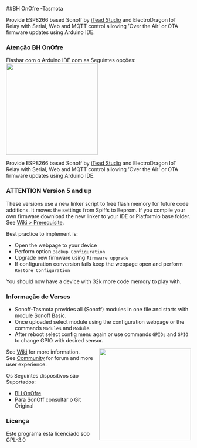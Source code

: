 ##BH OnOfre -Tasmota


Provide ESP8266 based Sonoff by [iTead Studio](https://www.itead.cc/) and ElectroDragon IoT Relay with Serial, Web and MQTT control allowing 'Over the Air' or OTA firmware updates using Arduino IDE.

### Atenção BH OnOfre

Flashar com o Arduino IDE com as Seguintes opções:
<img src="https://lh3.googleusercontent.com/1D4MX6Chg6HYpotD4_P3lpTCpwNwIEr1wtMsXeFZC7-QQwHTO_8-kngoJAhQjW7amcUG9b91o3M3pWhHpFQoDIid5NMMuPQ5cXthHs5SGvrf553h8I27NSjw5anjMmWEkty7r9zEuko8rjJe8Cupzv1WZh9vbGTlJHlC0U3lpT72eBDFS3S85yVn7WYmL_tTz-PJCOJEyFP5KxnXuOvLKq_byC5dA_JwCsxkg7ytcHZ1VLgf7Z_ESC1ghGWYUEx3AS6AdQP5745ctidPmVPnbIzIUaFP2w2DGDCLXUlQ-7y8G1jotMThUSEDZXm6pPpaXIO2EvkLvLk2Fmf8X29Hm4DmstECL8MLAUNdfdP4HXCVLnY_RsRUk1kGQ1HuhIakj07KD-tySJZDthLg6_4YlLA3Ct-SNva8UM3O9Y42dXK6wBauqHsCld8j3RnPYcfNvj3zTj0PZcbo8xOnNchum2PnuVktSrTlkFGH2pXEp2X8v5gHXPuDQkdX4V6hvCdGz7hXO5Nf_5IDgZeaicNJyo6z0_FV32VPG076hyjQ4DS0yiYk3QmEs4q0wIKSQsQAxA9jVR4pubM7pkVs-FirDPagAEOger4PaFTtaQo=w666-h526-no" width="250" align="center" />

Provide ESP8266 based Sonoff by [iTead Studio](https://www.itead.cc/) and ElectroDragon IoT Relay with Serial, Web and MQTT control allowing 'Over the Air' or OTA firmware updates using Arduino IDE.

### ATTENTION Version 5 and up

These versions use a new linker script to free flash memory for future code additions. It moves the settings from Spiffs to Eeprom. If you compile your own firmware download the new linker to your IDE or Platformio base folder. See [Wiki > Prerequisite](https://github.com/arendst/Sonoff-Tasmota/wiki/Prerequisite).

Best practice to implement is:
- Open the webpage to your device
- Perform option ``Backup Configuration``
- Upgrade new firmware using ``Firmware upgrade``
- If configuration conversion fails keep the webpage open and perform ``Restore Configuration``

You should now have a device with 32k more code memory to play with.

### Informação de Verses

- Sonoff-Tasmota provides all (Sonoff) modules in one file and starts with module Sonoff Basic.
- Once uploaded select module using the configuration webpage or the commands ```Modules``` and ```Module```.
- After reboot select config menu again or use commands ```GPIOs``` and ```GPIO``` to change GPIO with desired sensor.

<img src="http://www.bhonofre.pt/javax.faces.resource/images/onofre.png.xhtml?ln=apollo-layout" width="250" align="right" />

See [Wiki](https://github.com/arendst/Sonoff-Tasmota/wiki) for more information.<br />
See [Community](https://groups.google.com/d/forum/sonoffusers) for forum and more user experience.

Os Seguintes dispositivos são Suportados:
- [BH OnOfre](http://www.bhonofre.pt)
- Para SonOff consultar o Git Original

### Licença

Este programa está licenciado sob GPL-3.0
